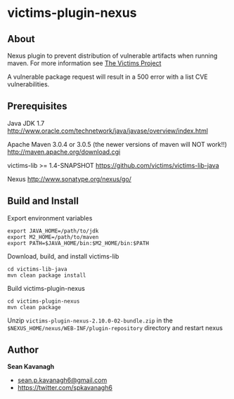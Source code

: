 victims-plugin-nexus
======

About
-----
Nexus plugin to prevent distribution of vulnerable artifacts when running maven. For more information see [The Victims Project](https://github.com/victims])

A vulnerable package request will result in a 500 error with a list CVE vulnerabilities.

Prerequisites
-------------
Java JDK 1.7 
http://www.oracle.com/technetwork/java/javase/overview/index.html

Apache Maven 3.0.4 or 3.0.5 (the newer versions of maven will NOT work!!)
http://maven.apache.org/download.cgi

victims-lib >= 1.4-SNAPSHOT
https://github.com/victims/victims-lib-java

Nexus
http://www.sonatype.org/nexus/go/

Build and Install
-----------------
Export environment variables

    export JAVA_HOME=/path/to/jdk
    export M2_HOME=/path/to/maven
    export PATH=$JAVA_HOME/bin:$M2_HOME/bin:$PATH

Download, build, and install victims-lib

    cd victims-lib-java
    mvn clean package install

Build victims-plugin-nexus

    cd victims-plugin-nexus
    mvn clean package

Unzip `victims-plugin-nexus-2.10.0-02-bundle.zip` in the `$NEXUS_HOME/nexus/WEB-INF/plugin-repository`
directory and restart nexus

Author
------
**Sean Kavanagh** 

+ sean.p.kavanagh6@gmail.com
+ https://twitter.com/spkavanagh6
